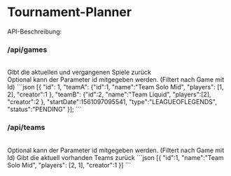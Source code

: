 # Tournament-Planner
API-Beschreibung:

<h3>/api/games</h3> <br>
Gibt die aktuellen und vergangenen Spiele zurück<br>
Optional kann der Parameter id mitgegeben werden. (Filtert nach Game mit Id)
```json
[{
  "id": 1,
  "teamA":
     {"id":1,
     "name":"Team Solo Mid",
     "players":
        [1,
        2],
     "creator":1
     },
  "teamB":
      {"id":2,
      "name":"Team Liquid",
      "players":[2],
      "creator":2
      },
   "startDate":1561097095541,
   "type":"LEAGUEOFLEGENDS",
   "status":"PENDING"
}];
```
<h3>/api/teams</h3> <br>
Optional kann der Parameter id mitgegeben werden. (Filtert nach Game mit Id)
Gibt die aktuell vorhanden Teams zurück
```json
[{
  "id":1,
  "name":"Team Solo Mid",
  "players":
     [2,
      1],
  "creator":1
}]
```

